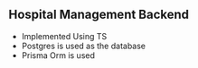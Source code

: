 ## Hospital Management Backend
- Implemented Using TS
- Postgres is used as the database
- Prisma Orm is used